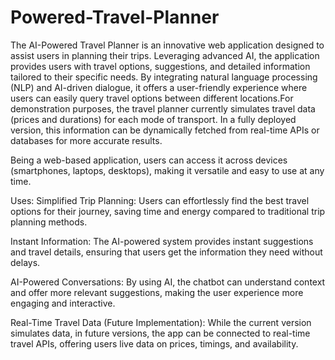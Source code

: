 # Powered-Travel-Planner

The AI-Powered Travel Planner is an innovative web application designed to assist users in planning their trips. Leveraging advanced AI, the application provides users with travel options, suggestions, and detailed information tailored to their specific needs. By integrating natural language processing (NLP) and AI-driven dialogue, it offers a user-friendly experience where users can easily query travel options between different locations.For demonstration purposes, the travel planner currently simulates travel data (prices and durations) for each mode of transport. In a fully deployed version, this information can be dynamically fetched from real-time APIs or databases for more accurate results.

Being a web-based application, users can access it across devices (smartphones, laptops, desktops), making it versatile and easy to use at any time.

Uses: 
Simplified Trip Planning: 
Users can effortlessly find the best travel options for their journey, saving time and energy compared to traditional trip planning methods.

Instant Information:
The AI-powered system provides instant suggestions and travel details, ensuring that users get the information they need without delays.

AI-Powered Conversations:
By using AI, the chatbot can understand context and offer more relevant suggestions, making the user experience more engaging and interactive.

Real-Time Travel Data (Future Implementation):
While the current version simulates data, in future versions, the app can be connected to real-time travel APIs, offering users live data on prices, timings, and availability.

